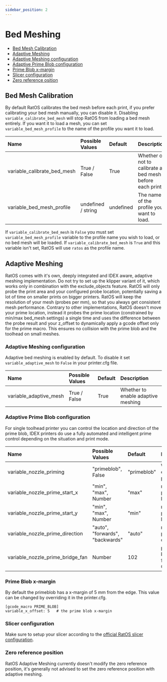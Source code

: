 ```yaml
---
sidebar_position: 2
---
```


# Bed Meshing

- [Bed Mesh Calibration](#bed-mesh-calibration)
- [Adaptive Meshing](#adaptive-meshing)
- [Adaptive Meshing configuration](#adaptive-meshing-configuration)
- [Adaptive Prime Blob configuration](#adaptive-prime-blob-configuration)
- [Prime Blob x-margin ](#prime-blob-x-margin)
- [Slicer configuration](#slicer-configuration)
- [Zero reference osition](#zero-reference-position)

## Bed Mesh Calibration

By default RatOS calibrates the bed mesh before each print, if you prefer calibrating your bed mesh manually, you can disable it. Disabling `variable_calibrate_bed_mesh` will stop RatOS from loading a bed mesh entirely. If you want it to load a mesh, you can set `variable_bed_mesh_profile` to the name of the profile you want it to load.

| Name                        | Possible Values    | Default   | Description                                               |
| :-------------------------- | :----------------- | :-------- | :-------------------------------------------------------- |
| variable_calibrate_bed_mesh | True / False       | True      | Whether or not to calibrate a bed mesh before each print. |
| variable_bed_mesh_profile   | undefined / string | undefined | The name of the profile you want to load.                 |

If `variable_calibrate_bed_mesh` is `False` you must set `variable_bed_mesh_profile` variable to the profile name you wish to load, or no bed mesh will be loaded. If `variable_calibrate_bed_mesh` is `True` and this variable isn't set, RatOS will use `ratos` as the profile name.

## Adaptive Meshing

RatOS comes with it's own, deeply integrated and IDEX aware, adaptive meshing implementation. Do not try to set up the klipper variant of it, which works only in combination with the exclude_objects feature. RatOS will only probe the print area and your configured probe location, potentially saving a lot of time on smaller prints on bigger printers. RatOS will keep the resolution of your mesh (probes per mm), so that you always get consistent mesh performance. Contrary to other implementations, RatOS doesn't move your prime location, instead it probes the prime location (constrained by min/max bed_mesh settings) a single time and uses the difference between the probe result and your z_offset to dynamically apply a gcode offset only for the prime macro. This ensures no collision with the prime blob and the toolhead on small meshes.

### Adaptive Meshing configuration

Adaptive bed meshing is enabled by default. To disable it set `variable_adaptive_mesh` to `False` in your printer.cfg file.

| Name                   | Possible Values | Default | Description                        |
| :--------------------- | :-------------- | :------ | :--------------------------------- |
| variable_adaptive_mesh | True / False    | True    | Whether to enable adaptive meshing |

### Adaptive Prime Blob configuration

For single toolhead printer you can control the location and direction of the prime blob, IDEX printers do use a fully automated and intelligent prime control depending on the situation and print mode. 

| Name                             | Possible Values                 | Default     | Description                      |
| :------------------------------- | :------------------------------ | :---------- | :------------------------------- |
| variable_nozzle_priming          | "primeblob", False              | "primeblob" | Whether to enable the prime blob |
| variable_nozzle_prime_start_x    | "min", "max", Number            | "max"       | non IDEX priming x-location      |
| variable_nozzle_prime_start_y    | "min", "max", Number            | "min"       | non IDEX priming y-location      |
| variable_nozzle_prime_direction  | "auto", "forwards", "backwards" | "auto"      | non IDEX priming y-direction     |
| variable_nozzle_prime_bridge_fan | Number                          | 102         | priming bridging fan speed 0-255 |

### Prime Blob x-margin 

By default the primeblob has a x-margin of 5 mm from the edge. This value can be changed by overriding it in the printer.cfg.
```
[gcode_macro PRIME_BLOB]
variable_x_offset: 5   # the prime blob x-margin 
```

### Slicer configuration

Make sure to setup your slicer according to the [official RatOS slicer configuration](../slicers.md).

### Zero reference position

RatOS Adaptive Meshing currently doesn't modify the zero reference position, it's generally not advised to set the zero reference position with adaptive meshing.

